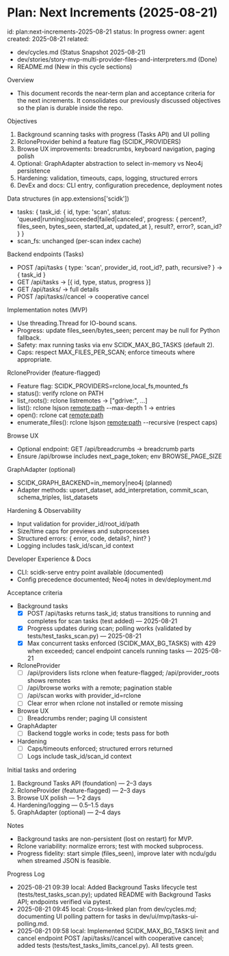 # Plan: Next Increments (2025-08-21)

id: plan:next-increments-2025-08-21
status: In progress
owner: agent
created: 2025-08-21
related:
- dev/cycles.md (Status Snapshot 2025-08-21)
- dev/stories/story-mvp-multi-provider-files-and-interpreters.md (Done)
- README.md (New in this cycle sections)

Overview
- This document records the near-term plan and acceptance criteria for the next increments. It consolidates our previously discussed objectives so the plan is durable inside the repo.

Objectives
1) Background scanning tasks with progress (Tasks API) and UI polling
2) RcloneProvider behind a feature flag (SCIDK_PROVIDERS)
3) Browse UX improvements: breadcrumbs, keyboard navigation, paging polish
4) Optional: GraphAdapter abstraction to select in-memory vs Neo4j persistence
5) Hardening: validation, timeouts, caps, logging, structured errors
6) DevEx and docs: CLI entry, configuration precedence, deployment notes

Data structures (in app.extensions['scidk'])
- tasks: { task_id: { id, type: 'scan', status: 'queued|running|succeeded|failed|canceled', progress: { percent?, files_seen, bytes_seen, started_at, updated_at }, result?, error?, scan_id? } }
- scan_fs: unchanged (per-scan index cache)

Backend endpoints (Tasks)
- POST /api/tasks { type: 'scan', provider_id, root_id?, path, recursive? } → { task_id }
- GET /api/tasks → [{ id, type, status, progress }]
- GET /api/tasks/<id> → full details
- POST /api/tasks/<id>/cancel → cooperative cancel

Implementation notes (MVP)
- Use threading.Thread for IO-bound scans.
- Progress: update files_seen/bytes_seen; percent may be null for Python fallback.
- Safety: max running tasks via env SCIDK_MAX_BG_TASKS (default 2).
- Caps: respect MAX_FILES_PER_SCAN; enforce timeouts where appropriate.

RcloneProvider (feature-flagged)
- Feature flag: SCIDK_PROVIDERS=rclone,local_fs,mounted_fs
- status(): verify rclone on PATH
- list_roots(): rclone listremotes → ["gdrive:", ...]
- list(): rclone lsjson <remote:path> --max-depth 1 → entries
- open(): rclone cat <remote:path>
- enumerate_files(): rclone lsjson <remote:path> --recursive (respect caps)

Browse UX
- Optional endpoint: GET /api/breadcrumbs → breadcrumb parts
- Ensure /api/browse includes next_page_token; env BROWSE_PAGE_SIZE

GraphAdapter (optional)
- SCIDK_GRAPH_BACKEND=in_memory|neo4j (planned)
- Adapter methods: upsert_dataset, add_interpretation, commit_scan, schema_triples, list_datasets

Hardening & Observability
- Input validation for provider_id/root_id/path
- Size/time caps for previews and subprocesses
- Structured errors: { error, code, details?, hint? }
- Logging includes task_id/scan_id context

Developer Experience & Docs
- CLI: scidk-serve entry point available (documented)
- Config precedence documented; Neo4j notes in dev/deployment.md

Acceptance criteria
- Background tasks
  - [x] POST /api/tasks returns task_id; status transitions to running and completes for scan tasks (test added) — 2025-08-21
  - [x] Progress updates during scan; polling works (validated by tests/test_tasks_scan.py) — 2025-08-21
  - [x] Max concurrent tasks enforced (SCIDK_MAX_BG_TASKS) with 429 when exceeded; cancel endpoint cancels running tasks — 2025-08-21
- RcloneProvider
  - [ ] /api/providers lists rclone when feature-flagged; /api/provider_roots shows remotes
  - [ ] /api/browse works with a remote; pagination stable
  - [ ] /api/scan works with provider_id=rclone
  - [ ] Clear error when rclone not installed or remote missing
- Browse UX
  - [ ] Breadcrumbs render; paging UI consistent
- GraphAdapter
  - [ ] Backend toggle works in code; tests pass for both
- Hardening
  - [ ] Caps/timeouts enforced; structured errors returned
  - [ ] Logs include task_id/scan_id context

Initial tasks and ordering
1. Background Tasks API (foundation) — 2–3 days
2. RcloneProvider (feature-flagged) — 2–3 days
3. Browse UX polish — 1–2 days
4. Hardening/logging — 0.5–1.5 days
5. GraphAdapter (optional) — 2–4 days

Notes
- Background tasks are non-persistent (lost on restart) for MVP.
- Rclone variability: normalize errors; test with mocked subprocess.
- Progress fidelity: start simple (files_seen), improve later with ncdu/gdu when streamed JSON is feasible.

Progress Log
- 2025-08-21 09:39 local: Added Background Tasks lifecycle test (tests/test_tasks_scan.py); updated README with Background Tasks API; endpoints verified via pytest.
- 2025-08-21 09:45 local: Cross-linked plan from dev/cycles.md; documenting UI polling pattern for tasks in dev/ui/mvp/tasks-ui-polling.md.
- 2025-08-21 09:58 local: Implemented SCIDK_MAX_BG_TASKS limit and cancel endpoint POST /api/tasks/<id>/cancel with cooperative cancel; added tests (tests/test_tasks_limits_cancel.py). All tests green.
